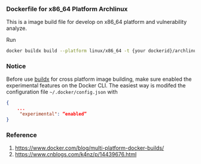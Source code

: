 ### Dockerfile for x86_64 Platform Archlinux

This is a image build file for develop on x86_64 platform and vulnerability analyze. 

Run

```bash
docker buildx build --platform linux/x86_64 -t {your dockerid}/archlinux:{tag} .
```

### Notice

Before use [buildx](https://github.com/docker/buildx) for cross platform image building, make sure enabled the experimental features on the Docker CLI.
The easiest way is modifed the configuration file `~/.docker/config.json` with

```json
{
    ...
     "experimental": “enabled”
}
```

### Reference

1. https://www.docker.com/blog/multi-platform-docker-builds/
2. https://www.cnblogs.com/k4nz/p/14439676.html